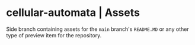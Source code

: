 # **cellular-automata** | Assets
Side branch containing assets for the `main` branch's `README.MD` or any other type of preview item for the repository.